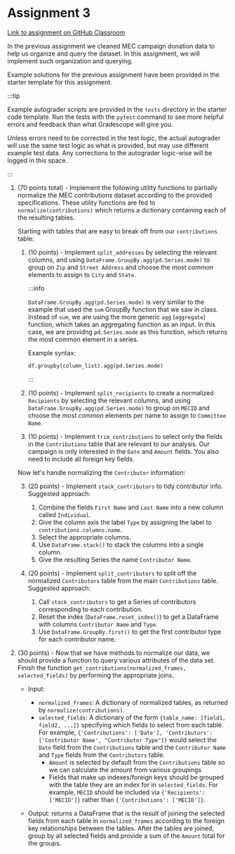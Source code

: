 ﻿# Assignment 3

[Link to assignment on GitHub Classroom](https://classroom.github.com/a/xqUxry8v)

In the previous assignment we cleaned MEC campaign donation data to help us organize and query the dataset. In this assignment, we will implement such organization and querying. 

Example solutions for the previous assignment have been provided in the starter template for this assignment.


:::tip

Example autograder scripts are provided in the `tests` directory in the starter code template. Run the tests with the `pytest` command to see more helpful errors and feedback than what Gradescope will give you.

Unless errors need to be corrected in the test logic, the actual autograder will use the same test logic as what is provided, but may use different example test data. Any corrections to the autograder logic-wise will be logged in this space.

:::


1. (70 points total) - Implement the following utility functions to partially normalize the MEC contributions dataset according to the provided specifications. These utility functions are fed to `normalize(contributions)` which returns a dictionary containing each of the resulting tables.

	Starting with tables that are easy to break off from our `contributions` table:

    1. (10 points) - Implement `split_addresses` by selecting the relevant columns, and using `DataFrame.GroupBy.agg(pd.Series.mode)` to group on `Zip` and `Street Address` and choose the *most common* elements to assign to `City` and `State`. 

		:::info

		`DataFrame.GroupBy.agg(pd.Series.mode)` is very similar to the example that used the `sum` GroupBy function that we saw in class. Instead of `sum`, we are using the more generic `agg` (`aggregate`) function, which takes an aggregating function as an input. In this case, we are providng `pd.Series.mode` as this function, which returns the most common element in a series.

		Example syntax:
		
		```python
		df.groupby(column_list).agg(pd.Series.mode)
		```

		:::
	
	2. (10 points) - Implement `split_recipients` to create a normalized `Recipients` by selecting the relevant columns, and using `DataFrame.GroupBy.agg(pd.Series.mode)` to group on `MECID` and choose the *most common* elements per name to assign to `Committee Name`.

	3. (10 points) - Implement `trim_contributions` to select only the fields in the `Contributions` table that are relevant to our analysis. Our campaign is only interested in the `Date` and `Amount` fields. You also need to include all foreign key fields.

	Now let's handle normalizing the `Contributor` information:

	3. (20 points) - Implement `stack_contributors` to tidy contributor info. Suggested approach:
		1. Combine the fields `First Name` and `Last Name` into a new column called `Individual`.
		2. Give the column axis the label `Type` by assigning the label to `contributions.columns.name`.
		3. Select the appropriate columns.
		4. Use `DataFrame.stack()` to stack the columns into a single column.
		5. Give the resulting Series the name `Contributor Name`. 

	4. (20 points) - Implement `split_contributors` to split off the normalized `Contributors` table from the main `Contributions` table. Suggested approach:
		1. Call `stack_contributors` to get a Series of contributors corresponding to each contribution.
		2. Reset the index (`DataFrame.reset_index()`) to get a DataFrame with columns `Contributor Name` and `Type`.
		3. Use `DataFrame.GroupBy.first()` to get the first contributor type for each contributor name. 

2. (30 points) - Now that we have methods to normalize our data, we should provide a function to query various attributes of the data set. Finish the function `get_contributions(normalized_frames, selected_fields)` by performing the appropriate joins.
	- Input: 
		- `normalized_frames`: A dictionary of normalized tables, as returned by `normalize(contributions)`.
		- `selected_fields`: A dictionary of the form `{table_name: [field1, field2, ...]}` specifying which fields to select from each table. For example, `{'Contributions': ['Date'], 'Contributors': ['Contributor Name', "Contributor Type"]}` would select the `Date` field from the `Contributions` table and the `Contributor Name` and `Type` fields from the `Contributors` table.
			- `Amount` is selected by default from the `Contributions` table so we can calculate the amount from various groupings
			- Fields that make up indexes/foreign keys should be grouped with the table they are an index for in `selected_fields`. For example, `MECID` should be included via `{'Recipients': ['MECID']}` rather than `{'Contributions': ['MECID']}`.

	- Output: returns a DataFrame that is the result of joining the selected fields from each table in `normalized_frames` according to the foreign key relationships between the tables. After the tables are joined, group by all selected fields and provide a sum of the `Amount` total for the groups.
